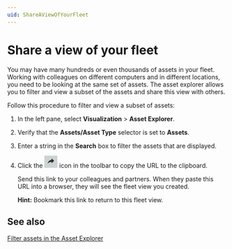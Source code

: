 ```yaml
---
uid: ShareAViewOfYourFleet 
---
```


# Share a view of your fleet

You may have many hundreds or even thousands of assets in your fleet. Working with colleagues on different computers and in different locations, you need to be looking at the same set of assets. The asset explorer allows you to filter and view a subset of the assets and share this view with others. 

Follow this procedure to filter and view a subset of assets:

1. In the left pane, select **Visualization** > **Asset Explorer**.

1. Verify that the **Assets/Asset Type** selector is set to **Assets**.

1. Enter a string in the **Search** box to filter the assets that are displayed.

1. Click the ![link](images/share-icon.png) icon in the toolbar to copy the URL to the clipboard. 

   Send this link to your colleagues and partners. When they paste this URL into a browser, they will see the fleet view you created.

   **Hint:** Bookmark this link to return to this fleet view.

## See also

[Filter assets in the Asset Explorer](xref:FilterAssets)
